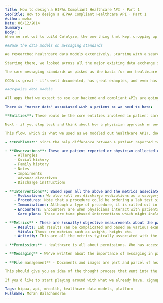 ```yaml
---
Title: How to design a HIPAA Compliant Healthcare API - Part 1
SeoTitle: How to design a HIPAA Compliant Healthcare API - Part 1
Author: mohan
Date: 06/12/2014
Summary: 
Body: |
When we set out to build Catalyze, the one thing that kept cropping up as we talked to potential users, a lot of whom were coming from outside healthcare, was a lack of knowledge about all the complexities of healthcare data and standards. I wrote about [this](/blog/understanding-healthcare-vocabularies-code-sets/) a while back trying to summarize all the key standards and code sets that are most relevant for a healthcare developer. What I had also mentioned in that post was that v2 of the Catalyze HIPAA compliant API, what we sometimes refer to as [backend as a service](/baas), would be released shortly and include associated healthcare data models. We went live with v2 of the API a while back and have successfully tested it with lots of customers, from independent developers building mobile apps all the way up to multi-billion dollar enterprises building multiple apps as part of large scale innovation initiatives. In this post, which is long overdue, I outline the process that we went through in coming up with the data models and the routes for those healthcare specific APIs.

##Base the data models on messaging standards

We researched healthcare data models extensively. Starting with a search on Google you get a whole bunch of proprietary content which isn't useful at all. After wasting a lot of time on those links, the realization that I came to was that we weren't trying to create a full fledged data model with a lot of relationships and dependencies. Instead, the goal from our end was to ensure that developers would have a great starting point which would / should cover most of their compliant data storage and use case needs.

Starting there, we looked across all the major existing data exchange standards and used those as the super set of data elements required. The rationale for deciding to go with messaging standards, rather than interoperability standards (yes, there is a pretty substantial difference between the two), was that any mobile app built on our compliant API would be either a consumer or generator of messages and not much more - apps will not replace EHRs.

The core messaging standards we picked as the basis for our healthcare API were 1) Consolidated Clinical Document Architecture (CCDA) / [Blue Button](http://bluebuttonplus.org/) (these are pretty closely tied together) and 2) [HL7](http://www.hl7.org). The Blue Button site is especially illuminating as it gives an example of what a typical CCDA document would look like. Some more digging led to this [Github repo](https://github.com/chb/sample_ccdas) with more examples (and growing). We signed up to HL7 as well as it doesn't allow you to share content with any of your team members (no startup discount?!) without paying for a membership.

CCDA is great - it's well documented, has great examples, and even has libraries to play around with like [BlueButton.js](https://github.com/blue-button/bluebutton.js/) and CCDA [parsers](https://github.com/chintanop/ccda-rest-api). However, any robust solution needs to also support a lot of the data elements that HL7 needs as it is *the* pre-eminent exchange standard, and it will not be going away any time soon. The challenge with HL7 is that there are a lot of versions (for more about HL7 and a quick primer on it - this [link](/learn/hl7/) might be useful). We settled on a combination of HL7 v2.7 and v3.0 - with a primary focus on v2.7.

##Organize data models

All apps that we expect to use our backend and compliant APIs are going to be consumer or provider oriented. Because of this, we opted to approach the data models in a patient-centric model.

There is "master data" associated with a patient so we need to have:

**Entities**: These would be the core entities involved in patient care - namely the patient / user, provider and institutions. Institutions being the facility / clinic or the site at which care is provided.

Next - if you step back and think about how a physician approach an encounter, you'll realize that patients come to providers with a problem / complaint. Physicians make observations on the patients condition (either through Q&A or through objective test results) and come up with a diagnosis; in a physician's head she/he is trained to develop what's called a differential diagnosis for a patient, or list of possible diagnoses for the patient, starting very broad and honing in on what is most likely, while also not missing any diagnosis that is unlikely but can't be missed because it can cause something horrible. On the basis of the likely diagnosis, and to potentially confirm the diagnosis, the physician decides upon the intervention (prescription, procedure etc.) and then tracks the progress of the patient based various metrics (such as lab results, vitals etc.); the last part, the tracking part, is particularly problematic in our healthcare system but something that is getting better with new technologies and collaborative care models.

This flow, which is what we used as we modeled out healthcare APIs, does have drawbacks in that there will be overlap among models i.e. it is not quite sequential if you want to minimize model duplication. For example, purely based on APIs, what's the difference between a patient reported complaint and a physician diagnosis - except for specificity and therefore an associated code. And a set of values from a lab result and vitals (weight, height etc.) are all metrics, after all, and the origin of such needs to be considered. Given that, we chose to organize the rest of the models into the following groups.

- **Problems**: Since the only difference between a patient reported *complaint* and a physician reported *diagnosis* is the specificity and the associated code, we chose to combine these into a single model. We differentiate between the two using a category parameter, which is like a flag.

- **Observations**: These are patient reported or physician collected data that could help in figuring out the diagnosis or the interventions to be performed. The observations group includes:
    - Allergies
    - Social history
    - Family history
    - Notes
    - Impairments
    - Advance directives
    - Discharge instructions

- **Interventions**: Based upon all the above and the metrics associated with interventions (an intervention could be a procedure such as ordering a lab test which has an associated set of metrics), physicians, and patients (if populating data as self-reported) could pick one or a combination of:
    - Medications: We also call out discharge medications as a category. There are additional nuances here in terms of OTC (over the counter) vs. prescription drugs and much more. We invite you to look through our [documentation](http://docs.catalyze.io/) to get a better understanding of our thought process here.
    - Procedures: Note that a procedure could be ordering a lab test since the Common Procedural Terminology (CPT) doesn't distinguish between a lab test ordered on a patient and a surgery performed on a patient. They are just different procedures performed.
    - Immunizations: Although a type of procedure, it is called out in our models as it has other public health and reporting implications.
    - Encounters: Encounters are when physicians interact with patients. Although, this is not quite an intervention, this model is required as it has billing implications as well as the fact that it establishes a point in time when the interventions are decided upon.
    - Care plans: These are time phased interventions which might include a combination of all of the above. This model is still under development.

- **Metrics** - These are (usually) objective measurements about the patient and would include things like:
    - Results: Lab results can be complicated and based on various examples, we've simplified these to object models that are similar in structure and therefore, easy to query and use.
    - Vitals: These are metrics such as weight, height etc.
    - Activity: This are all the metrics typically associated with the quantified self; think [Apple HealthKit](/blog/what-does-healthkit-mean-for-mobile-app-developers/). These models are still in development. It is our intention to leverage / partner with aggregators of this kind of data such as [Validic](http://www.validic.com) rather than develop another data model for you to learn.

- **Permissions** - Healthcare is all about permissions. Who has access to the data? Do they have the rights to it etc? With HIPAA in particular, are they authorized to access the data? A full permissions model needs to be in place. We've added a full permissions model to our compliant APIs. Look for a more detailed write up on this and associated design considerations shortly.

- **Messaging** - We've written about the importance of messaging in patient engagement and even more specifically about the value of SMS in enabling this. (need link to travis's chapter etc.). We have a HIPAA compliant SMS solution available for use as well.

- **File management** - Documents and images are part and parcel of healthcare. We've created a HIPAA compliant file storage API as a part of our backend, with flexible permissions and powerful search.

This should give you an idea of the thought process that went into the overall structure and architecture of the data models that are needed to build out a healthcare specific API. The next blog post will delve deeper into the data models and the design of our compliant API.

If you'd like to start playing around with what we already have, signup for a BaaS account [here](https://devportal.catalyze.io/) today, check out our documentation [here](https://docs.catalyze.io/), check out the guide we're writing on how to use the APIs [here](https://docs.catalyze.io/guides/api/latest/) (this is a work in progress) or signup for our newsletter on the right to stay informed of updates.

Tags: hipaa, api, mhealth, healthcare data models, platform
Fullname: Mohan Balachandran
---
```

